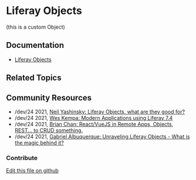 # Liferay Objects

(this is a custom Object)

## Documentation

* [Liferay Objects](https://learn.liferay.com/dxp/latest/en/building-applications/objects.html)

## Related Topics

## Community Resources

* /dev/24 2021, [Neil Yashinsky: Liferay Objects, what are they good for?](https://liferay.dev/twentyfour/2021#Liferay%20Objects%2C%20what%20are%20they%20good%20for)
* /dev/24 2021, [Wes Kempa: Modern Applications using Liferay 7.4](https://liferay.dev/twentyfour/2021#Modern%20Applications%20using%20Liferay%207.4) 
* /dev/24 2021, [Brian Chan: React/VueJS in Remote Apps, Objects, REST... to CRUD something.](https://liferay.dev/twentyfour/2021#React%2FVueJS%20in%20Remote%20Apps%2C%20Objects%2C%20REST...%20to%20CRUD%20something.) 
* /dev/24 2021, [Gabriel Albuquerque: Unraveling Liferay Objects - What is the magic behind it?](https://liferay.dev/twentyfour/2021#Unraveling%20Liferay%20Objects%3A%20What%20is%20the%20magic%20behind%20it%3F)

### Contribute

[Edit this file on github](https://github.com/olafk/controlpanel-documentation-docs/blob/master/md/74en/com_liferay_object_web_internal_object_definitions_portlet_ObjectDefinitionsPortlet/custom.md)
